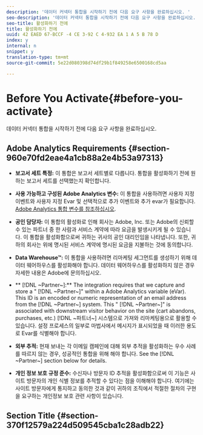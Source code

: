 ```yaml
---
description: '데이터 커넥터 통합을 시작하기 전에 다음 요구 사항을 완료하십시오. '
seo-description: '데이터 커넥터 통합을 시작하기 전에 다음 요구 사항을 완료하십시오. '
seo-title: 활성화하기 전에
title: 활성화하기 전에
uuid: 42 EAED 67-BCCF -4 CE 3-92 C 4-932 EA 1 A 5 B 78 D
index: y
internal: n
snippet: y
translation-type: tm+mt
source-git-commit: 5e22d080398d74df29b1f849258e6500168cd5aa

---
```



# Before You Activate{#before-you-activate}

데이터 커넥터 통합을 시작하기 전에 다음 요구 사항을 완료하십시오.

## Adobe Analytics Requirements {#section-960e70fd2eae4a1cb88a2e4b53a97313}

* **보고서 세트 특정:** 이 통합은 보고서 세트별로 다릅니다. 통합을 활성화하기 전에 원하는 보고서 세트를 선택했는지 확인합니다.
* **사용 가능하고 구성된 Adobe Analytics 변수:** 이 통합을 사용하려면 사용자 지정 이벤트와 사용자 지정 Evar 및 선택적으로 추가 이벤트와 추가 evar가 필요합니다. [Adobe Analytics 통합 변수를 참조하십시오](../../neolane-overview/neolane-requirements/neolane-variables.md#concept-8ebd2bde4a1c4b0aad2987e050ffbbfc).

* **공인 담당자:** 이 통합의 활성화로 인해 회사는 Adobe, Inc. 또는 Adobe의 신뢰할 수 있는 파트너 중 한 사람과 서비스 계약에 따라 요금을 발생시키게 될 수 있습니다. 이 통합을 활성화함으로써 귀하는 귀사의 공인 대리인임을 나타냅니다. 또한, 귀하의 회사는 위에 명시된 서비스 계약에 명시된 요금을 지불하는 것에 동의합니다.
* **Data Warehouse™:** 이 통합을 사용하려면 리마케팅 세그먼트를 생성하기 위해 데이터 웨어하우스를 활성화해야 합니다. 데이터 웨어하우스를 활성화하지 않은 경우 자세한 내용은 Adobe에 문의하십시오.
* ** [!DNL ~Partner~]:** The integration requires that we capture and store a " [!DNL ~Partner~]" within a Adobe Analytics variable (eVar). This ID is an encoded or numeric representation of an email address from the [!DNL ~Partner~] system. This " [!DNL ~Partner~]" is associated with downstream visitor behavior on the site (cart abandons, purchases, etc.) [!DNL ~파트너~] 시스템으로 가져와 리마케팅용으로 활용할 수 있습니다. 설정 프로세스의 일부로 마법사에서 메시지가 표시되었을 때 이러한 용도로 Evar를 식별해야 합니다.
* **외부 추적:** 현재 보내는 각 이메일 캠페인에 대해 외부 추적을 활성화하는 우수 사례를 따르지 않는 경우, 성공적인 통합을 위해 해야 합니다. See the [!DNL ~Partner~] section below for details.
* **개인 정보 보호 규정 준수:** 수신자나 방문자 ID 추적을 활성화함으로써 이 기능은 사이트 방문자의 개인 식별 정보를 추적할 수 있다는 점을 이해해야 합니다. 여기에는 사이트 방문자에게 통지하고 동의한 것과 같이 귀하의 조직에서 적절한 절차의 구현을 요구하는 개인정보 보호 관련 사항이 있습니다.

## Section Title {#section-370f12579a224d509545cba1c28adb22}

